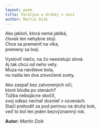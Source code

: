 ```yaml
---
layout: poem
title: Paralýza o druhej v noci
author: Martin Dzik
---
```


Ako jabloň, ktorá nemá jablká,  
človek len nehybne stojí.  
Chce sa premeniť na vlka,  
premeny sa bojí.  

Vysloviť niečo, na čo neexistujú slová.  
Aj tak chcú od neho vety.  
Múza na návšteve bola,  
no našla len dva znivočené svety.  

Ako zaspať bez zatvorených očí,  
ktoré blúdia po stenách?  
Túžba nebojácne skočiť,  
svoj odkaz nechať doznieť v ozvenách.  
Stačí prehodiť sa pod perinou na druhý bok,  
veď to bol len jeden bezvýznamný rok.  



**Autor:** *Martin Dzik*  
